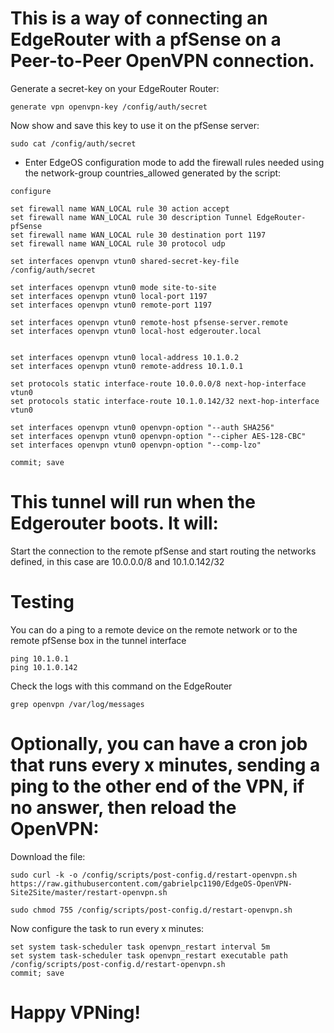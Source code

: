 # This is a way of connecting an EdgeRouter with a pfSense on a Peer-to-Peer OpenVPN connection.

Generate a secret-key on your EdgeRouter Router:
```
generate vpn openvpn-key /config/auth/secret
```

Now show and save this key to use it on the pfSense server:
```
sudo cat /config/auth/secret
```

+ Enter EdgeOS configuration mode to add the firewall rules needed using the network-group countries_allowed generated by the script:
```
configure

set firewall name WAN_LOCAL rule 30 action accept
set firewall name WAN_LOCAL rule 30 description Tunnel EdgeRouter-pfSense
set firewall name WAN_LOCAL rule 30 destination port 1197
set firewall name WAN_LOCAL rule 30 protocol udp

set interfaces openvpn vtun0 shared-secret-key-file /config/auth/secret

set interfaces openvpn vtun0 mode site-to-site
set interfaces openvpn vtun0 local-port 1197
set interfaces openvpn vtun0 remote-port 1197

set interfaces openvpn vtun0 remote-host pfsense-server.remote
set interfaces openvpn vtun0 local-host edgerouter.local


set interfaces openvpn vtun0 local-address 10.1.0.2
set interfaces openvpn vtun0 remote-address 10.1.0.1

set protocols static interface-route 10.0.0.0/8 next-hop-interface vtun0
set protocols static interface-route 10.1.0.142/32 next-hop-interface vtun0

set interfaces openvpn vtun0 openvpn-option "--auth SHA256"
set interfaces openvpn vtun0 openvpn-option "--cipher AES-128-CBC"
set interfaces openvpn vtun0 openvpn-option "--comp-lzo"

commit; save
```

# This tunnel will run when the Edgerouter boots. It will:
Start the connection to the remote pfSense and start routing the networks defined, in this case are 10.0.0.0/8 and 10.1.0.142/32

# Testing
You can do a ping to a remote device on the remote network or to the remote pfSense box in the tunnel interface
```
ping 10.1.0.1
ping 10.1.0.142
```
Check the logs with this command on the EdgeRouter
```
grep openvpn /var/log/messages
```
# Optionally, you can have a cron job that runs every x minutes, sending a ping to the other end of the VPN, if no answer, then reload the OpenVPN:
Download the file:
```
sudo curl -k -o /config/scripts/post-config.d/restart-openvpn.sh https://raw.githubusercontent.com/gabrielpc1190/EdgeOS-OpenVPN-Site2Site/master/restart-openvpn.sh

sudo chmod 755 /config/scripts/post-config.d/restart-openvpn.sh
```
Now configure the task to run every x minutes:
```
set system task-scheduler task openvpn_restart interval 5m
set system task-scheduler task openvpn_restart executable path /config/scripts/post-config.d/restart-openvpn.sh
commit; save
```
# Happy VPNing!
